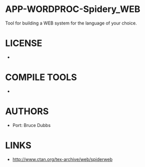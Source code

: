 APP-WORDPROC-Spidery_WEB
========================

Tool for building a WEB system for the language of your choice. 


LICENSE
===============
* 

COMPILE TOOLS
===============
* 

AUTHORS
===============
* Port: Bruce Dubbs

LINKS
===============
* http://www.ctan.org/tex-archive/web/spiderweb
